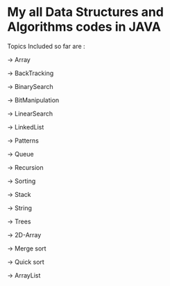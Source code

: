 # My all Data Structures and Algorithms codes in JAVA
Topics Included so far are :

-> Array

-> BackTracking

-> BinarySearch

-> BitManipulation

-> LinearSearch

-> LinkedList

-> Patterns

-> Queue

-> Recursion

-> Sorting

-> Stack

-> String

-> Trees

-> 2D-Array

-> Merge sort

-> Quick sort

-> ArrayList